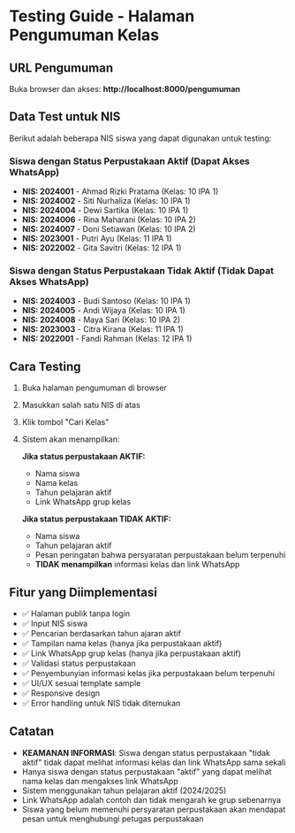 # Testing Guide - Halaman Pengumuman Kelas

## URL Pengumuman
Buka browser dan akses: **http://localhost:8000/pengumuman**

## Data Test untuk NIS
Berikut adalah beberapa NIS siswa yang dapat digunakan untuk testing:

### Siswa dengan Status Perpustakaan Aktif (Dapat Akses WhatsApp)
- **NIS: 2024001** - Ahmad Rizki Pratama (Kelas: 10 IPA 1)
- **NIS: 2024002** - Siti Nurhaliza (Kelas: 10 IPA 1)
- **NIS: 2024004** - Dewi Sartika (Kelas: 10 IPA 1)
- **NIS: 2024006** - Rina Maharani (Kelas: 10 IPA 2)
- **NIS: 2024007** - Doni Setiawan (Kelas: 10 IPA 2)
- **NIS: 2023001** - Putri Ayu (Kelas: 11 IPA 1)
- **NIS: 2022002** - Gita Savitri (Kelas: 12 IPA 1)

### Siswa dengan Status Perpustakaan Tidak Aktif (Tidak Dapat Akses WhatsApp)
- **NIS: 2024003** - Budi Santoso (Kelas: 10 IPA 1)
- **NIS: 2024005** - Andi Wijaya (Kelas: 10 IPA 1)
- **NIS: 2024008** - Maya Sari (Kelas: 10 IPA 2)
- **NIS: 2023003** - Citra Kirana (Kelas: 11 IPA 1)
- **NIS: 2022001** - Fandi Rahman (Kelas: 12 IPA 1)

## Cara Testing
1. Buka halaman pengumuman di browser
2. Masukkan salah satu NIS di atas
3. Klik tombol "Cari Kelas"
4. Sistem akan menampilkan:
   
   **Jika status perpustakaan AKTIF:**
   - Nama siswa
   - Nama kelas
   - Tahun pelajaran aktif
   - Link WhatsApp grup kelas
   
   **Jika status perpustakaan TIDAK AKTIF:**
   - Nama siswa
   - Tahun pelajaran aktif
   - Pesan peringatan bahwa persyaratan perpustakaan belum terpenuhi
   - **TIDAK menampilkan** informasi kelas dan link WhatsApp

## Fitur yang Diimplementasi
- ✅ Halaman publik tanpa login
- ✅ Input NIS siswa
- ✅ Pencarian berdasarkan tahun ajaran aktif
- ✅ Tampilan nama kelas (hanya jika perpustakaan aktif)
- ✅ Link WhatsApp grup kelas (hanya jika perpustakaan aktif)
- ✅ Validasi status perpustakaan
- ✅ Penyembunyian informasi kelas jika perpustakaan belum terpenuhi
- ✅ UI/UX sesuai template sample
- ✅ Responsive design
- ✅ Error handling untuk NIS tidak ditemukan

## Catatan
- **KEAMANAN INFORMASI**: Siswa dengan status perpustakaan "tidak aktif" tidak dapat melihat informasi kelas dan link WhatsApp sama sekali
- Hanya siswa dengan status perpustakaan "aktif" yang dapat melihat nama kelas dan mengakses link WhatsApp
- Sistem menggunakan tahun pelajaran aktif (2024/2025)
- Link WhatsApp adalah contoh dan tidak mengarah ke grup sebenarnya
- Siswa yang belum memenuhi persyaratan perpustakaan akan mendapat pesan untuk menghubungi petugas perpustakaan